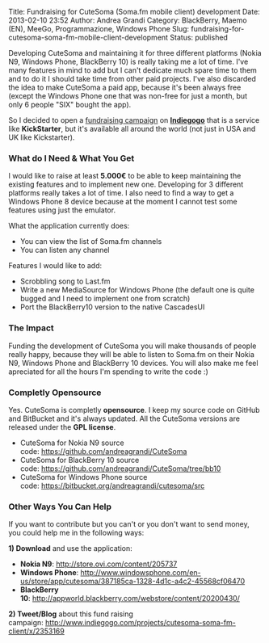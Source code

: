 Title: Fundraising for CuteSoma (Soma.fm mobile client) development
Date: 2013-02-10 23:52
Author: Andrea Grandi
Category: BlackBerry, Maemo (EN), MeeGo, Programmazione, Windows Phone
Slug: fundraising-for-cutesoma-soma-fm-mobile-client-development
Status: published

Developing CuteSoma and maintaining it for three different platforms
(Nokia N9, Windows Phone, BlackBerry 10) is really taking me a lot of
time. I've many features in mind to add but I can't dedicate much spare
time to them and to do it I should take time from other paid projects.
I've also discarded the idea to make CuteSoma a paid app, because it's
been always free (except the Windows Phone one that was non-free for
just a month, but only 6 people "SIX" bought the app).

So I decided to open a [fundraising
campaign](http://www.indiegogo.com/projects/cutesoma-soma-fm-client/x/2353169)
on
[**Indiegogo**](http://www.indiegogo.com/projects/cutesoma-soma-fm-client/x/2353169)
that is a service like **KickStarter**, but it's available all around
the world (not just in USA and UK like Kickstarter).

### What do I Need & What You Get

I would like to raise at least **5.000€** to be able to keep maintaining
the existing features and to implement new one. Developing for 3
different platforms really takes a lot of time. I also need to find a
way to get a Windows Phone 8 device because at the moment I cannot test
some features using just the emulator.

What the application currently does:

-   You can view the list of Soma.fm channels
-   You can listen any channel

Features I would like to add:

-   Scrobbling song to Last.fm
-   Write a new MediaSource for Windows Phone (the default one is quite
    bugged and I need to implement one from scratch)
-   Port the BlackBerry10 version to the native CascadesUI

<div>

### The Impact

Funding the development of CuteSoma you will make thousands of people
really happy, because they will be able to listen to Soma.fm on their
Nokia N9, Windows Phone and BlackBerry 10 devices. You will also make me
feel apreciated for all the hours I'm spending to write the code :)

</div>

<div>

### Completly Opensource

Yes. CuteSoma is completly **opensource**. I keep my source code on
GitHub and BitBucket and it's always updated. All the CuteSoma versions
are released under the **GPL license**.

-   CuteSoma for Nokia N9 source
    code: <https://github.com/andreagrandi/CuteSoma>
-   CuteSoma for BlackBerry 10 source
    code: <https://github.com/andreagrandi/CuteSoma/tree/bb10>
-   CuteSoma for Windows Phone source
    code: <https://bitbucket.org/andreagrandi/cutesoma/src>

### Other Ways You Can Help

If you want to contribute but you can't or you don't want to send money,
you could help me in the following ways:

**1) Download** and use the application:

-   **Nokia N9**: <http://store.ovi.com/content/205737>
-   **Windows
    Phone**: <http://www.windowsphone.com/en-us/store/app/cutesoma/387185ca-1328-4d1c-a4c2-45568cf06470>
-   **BlackBerry
    10**: <http://appworld.blackberry.com/webstore/content/20200430/>

**2) Tweet/Blog** about this fund raising
campaign: <http://www.indiegogo.com/projects/cutesoma-soma-fm-client/x/2353169>

</div>
